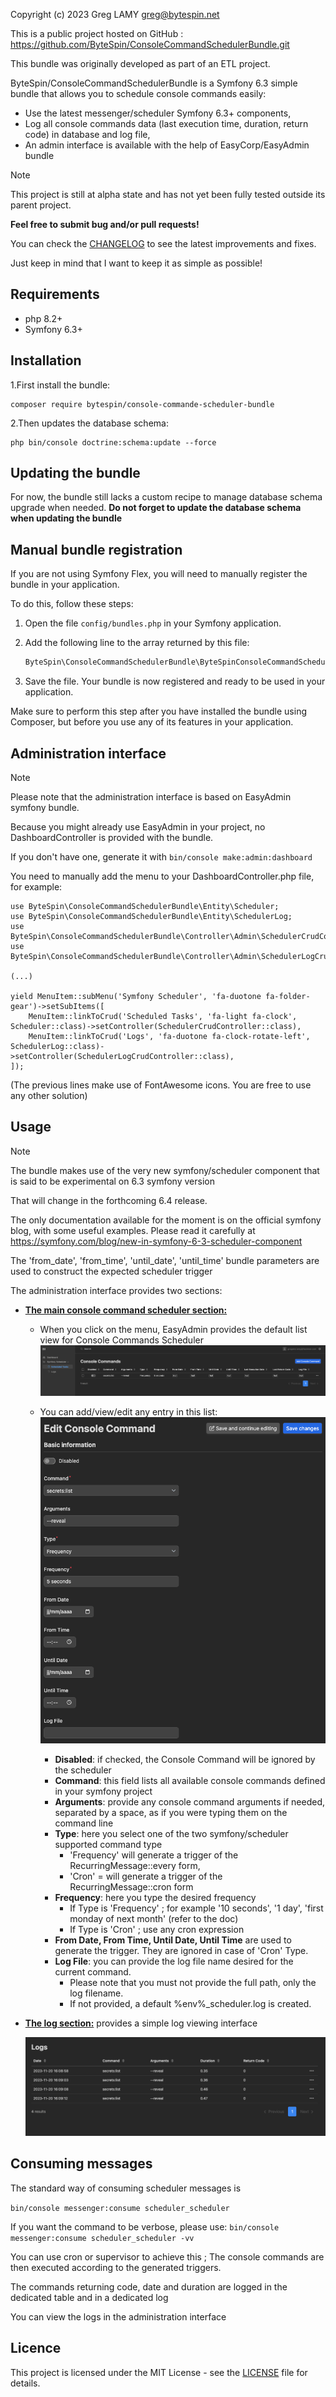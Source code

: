 Copyright (c) 2023 Greg LAMY <greg@bytespin.net>

This is a public project hosted on GitHub : https://github.com/ByteSpin/ConsoleCommandSchedulerBundle.git

This bundle was originally developed as part of an ETL project.

ByteSpin/ConsoleCommandSchedulerBundle is a Symfony 6.3 simple bundle that allows you to schedule console commands easily:
- Use the latest messenger/scheduler Symfony 6.3+ components,
- Log all console commands data (last execution time, duration, return code) in database and log file,
- An admin interface is available with the help of EasyCorp/EasyAdmin bundle

> [!NOTE]
>
> This project is still at alpha state and has not yet been fully tested outside its parent project.
> 
> **Feel free to submit bug and/or pull requests!**
> 
> You can check the [CHANGELOG](CHANGELOG) to see the latest improvements and fixes.

Just keep in mind that I want to keep it as simple as possible!

Requirements
------------
- php 8.2+
- Symfony 6.3+

Installation
------------

1.First install the bundle:
```
composer require bytespin/console-commande-scheduler-bundle
```

2.Then updates the database schema:
```
php bin/console doctrine:schema:update --force
```

Updating the bundle
-------------------

For now, the bundle still lacks a custom recipe to manage database schema upgrade when needed.
**Do not forget to update the database schema when updating the bundle**


Manual bundle registration
--------------------------

If you are not using Symfony Flex, you will need to manually register the bundle in your application.

To do this, follow these steps:

1. Open the file `config/bundles.php` in your Symfony application.

2. Add the following line to the array returned by this file:

    ```php
    ByteSpin\ConsoleCommandSchedulerBundle\ByteSpinConsoleCommandSchedulerBundle::class => ['all' => true],
    ```
   
3. Save the file. Your bundle is now registered and ready to be used in your application.

Make sure to perform this step after you have installed the bundle using Composer, but before you use any of its features in your application.


Administration interface
------------------------

> [!NOTE]
>
> Please note that the administration interface is based on EasyAdmin symfony bundle.
> 
> Because you might already use EasyAdmin in your project, no DashboardController is provided with the bundle.
> 
> If you don't have one, generate it with ```bin/console make:admin:dashboard```

You need to manually add the menu to your DashboardController.php file, for example:

```
use ByteSpin\ConsoleCommandSchedulerBundle\Entity\Scheduler;
use ByteSpin\ConsoleCommandSchedulerBundle\Entity\SchedulerLog;
use ByteSpin\ConsoleCommandSchedulerBundle\Controller\Admin\SchedulerCrudController;
use ByteSpin\ConsoleCommandSchedulerBundle\Controller\Admin\SchedulerLogCrudController;

(...)

yield MenuItem::subMenu('Symfony Scheduler', 'fa-duotone fa-folder-gear')->setSubItems([
    MenuItem::linkToCrud('Scheduled Tasks', 'fa-light fa-clock', Scheduler::class)->setController(SchedulerCrudController::class),
    MenuItem::linkToCrud('Logs', 'fa-duotone fa-clock-rotate-left', SchedulerLog::class)->setController(SchedulerLogCrudController::class),
]);
```
(The previous lines make use of FontAwesome icons. You are free to use any other solution)

Usage
-----
> [!NOTE]
> The bundle makes use of the very new symfony/scheduler component that is said to be experimental on 6.3 symfony version
> 
> That will change in the forthcoming 6.4 release. 
> 
> The only documentation available for the moment is on the official symfony blog, with some useful examples.
> Please read it carefully at https://symfony.com/blog/new-in-symfony-6-3-scheduler-component
> 
> The 'from_date', 'from_time', 'until_date', 'until_time' bundle parameters are used to construct the expected scheduler trigger

The administration interface provides two sections:

- **<u>The main console command scheduler section:</u>**

    - When you click on the menu, EasyAdmin provides the default list view for Console Commands  Scheduler
      ![List Console Command Scheduler section](docs/images/console_command_list.png)

    - You can add/view/edit any entry in this list:
      ![Edit Console Command Scheduler section](docs/images/console_command_edit.png)
      
      - **Disabled**: if checked, the Console Command will be ignored by the scheduler 
      - **Command**: this field lists all available console commands defined in your symfony project
      - **Arguments**: provide any console command arguments if needed, separated by a space, as if you were typing them on the command line
      - **Type**: here you select one of the two symfony/scheduler supported command type 
        - 'Frequency' will generate a trigger of the RecurringMessage::every form,
        - 'Cron' = will generate a trigger of the RecurringMessage::cron form
      - **Frequency**: here you type the desired frequency
        - If Type is 'Frequency' ; for example '10 seconds', '1 day', 'first monday of next month' (refer to the doc)
        - If Type is 'Cron' ; use any cron expression
      - **From Date, From Time, Until Date, Until Time** are used to generate the trigger. They are ignored in case of 'Cron' Type. 
      - **Log File**: you can provide the log file name desired for the current command.
        - Please note that you must not provide the full path, only the log filename.
        - If not provided, a default %env%_scheduler.log is created.
 

- **<u>The log section:</u>** provides a simple log viewing interface

  ![List Log section](docs/images/console_command_log.png)

Consuming messages
------------------
The standard way of consuming scheduler messages is

```bin/console messenger:consume scheduler_scheduler```

If you want the command to be verbose, please use:
```bin/console messenger:consume scheduler_scheduler -vv```

You can use cron or supervisor to achieve this ; The console commands are then executed according to the generated triggers.

The commands returning code, date and duration are logged in the dedicated table and in a dedicated log

You can view the logs in the administration interface

Licence
-------

This project is licensed under the MIT License - see the [LICENSE](LICENSE) file for details.


